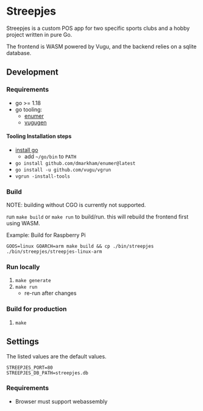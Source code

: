 # Streepjes

Streepjes is a custom POS app for two specific sports clubs and a hobby project written in pure Go.

The frontend is WASM powered by Vugu, and the backend relies on a sqlite database.

## Development

### Requirements

* go >= 1.18
* go tooling:
    * [enumer](https://github.com/dmarkham/enumer)
    * [vugugen](https://www.vugu.org/doc/start)

#### Tooling Installation steps

- [install go](https://go.dev/doc/install)
    - add `~/go/bin` to `PATH`
- `go install github.com/dmarkham/enumer@latest`
- `go install -u github.com/vugu/vgrun`
- `vgrun -install-tools`

### Build

NOTE: building without CGO is currently not supported.

run `make build` or `make run` to build/run. this will rebuild the frontend first using WASM.

Example: Build for Raspberry Pi

`GOOS=linux GOARCH=arm make build && cp ./bin/streepjes ./bin/streepjes/streepjes-linux-arm`


### Run locally

1. `make generate`
2. `make run`
    * re-run after changes

### Build for production

1. `make`

## Settings


The listed values are the default values.

```
STREEPJES_PORT=80
STREEPJES_DB_PATH=streepjes.db
```

### Requirements
* Browser must support webassembly

